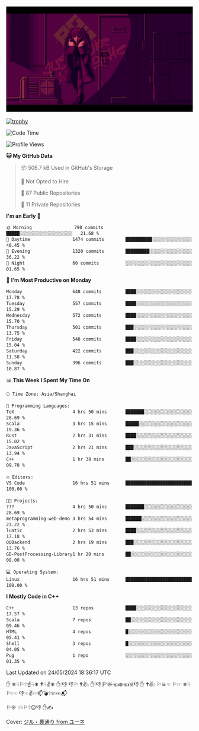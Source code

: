 ![](imgs/main.png)

[![trophy](https://github-profile-trophy.vercel.app/?username=NeilKleistGao&theme=dracula)](https://github.com/ryo-ma/github-profile-trophy)

<!--START_SECTION:waka-->
![Code Time](http://img.shields.io/badge/Code%20Time-1%2C008%20hrs%202%20mins-blue)

![Profile Views](http://img.shields.io/badge/Profile%20Views-0-blue)

**🐱 My GitHub Data** 

> 📦 506.7 kB Used in GitHub's Storage 
 > 
> 🚫 Not Opted to Hire
 > 
> 📜 87 Public Repositories 
 > 
> 🔑 11 Private Repositories 
 > 
**I'm an Early 🐤** 

```text
🌞 Morning                790 commits         █████░░░░░░░░░░░░░░░░░░░░   21.68 % 
🌆 Daytime                1474 commits        ██████████░░░░░░░░░░░░░░░   40.45 % 
🌃 Evening                1320 commits        █████████░░░░░░░░░░░░░░░░   36.22 % 
🌙 Night                  60 commits          ░░░░░░░░░░░░░░░░░░░░░░░░░   01.65 % 
```
📅 **I'm Most Productive on Monday** 

```text
Monday                   648 commits         ████░░░░░░░░░░░░░░░░░░░░░   17.78 % 
Tuesday                  557 commits         ████░░░░░░░░░░░░░░░░░░░░░   15.29 % 
Wednesday                572 commits         ████░░░░░░░░░░░░░░░░░░░░░   15.70 % 
Thursday                 501 commits         ███░░░░░░░░░░░░░░░░░░░░░░   13.75 % 
Friday                   548 commits         ████░░░░░░░░░░░░░░░░░░░░░   15.04 % 
Saturday                 422 commits         ███░░░░░░░░░░░░░░░░░░░░░░   11.58 % 
Sunday                   396 commits         ███░░░░░░░░░░░░░░░░░░░░░░   10.87 % 
```


📊 **This Week I Spent My Time On** 

```text
🕑︎ Time Zone: Asia/Shanghai

💬 Programming Languages: 
TeX                      4 hrs 50 mins       ███████░░░░░░░░░░░░░░░░░░   28.69 % 
Scala                    3 hrs 15 mins       █████░░░░░░░░░░░░░░░░░░░░   19.36 % 
Rust                     2 hrs 31 mins       ████░░░░░░░░░░░░░░░░░░░░░   15.02 % 
JavaScript               2 hrs 21 mins       ███░░░░░░░░░░░░░░░░░░░░░░   13.94 % 
C++                      1 hr 38 mins        ██░░░░░░░░░░░░░░░░░░░░░░░   09.78 % 

🔥 Editors: 
VS Code                  16 hrs 51 mins      █████████████████████████   100.00 % 

🐱‍💻 Projects: 
???                      4 hrs 50 mins       ███████░░░░░░░░░░░░░░░░░░   28.69 % 
metaprogramming-web-demo 3 hrs 54 mins       ██████░░░░░░░░░░░░░░░░░░░   23.22 % 
luatic                   2 hrs 53 mins       ████░░░░░░░░░░░░░░░░░░░░░   17.18 % 
QQBackend                2 hrs 19 mins       ███░░░░░░░░░░░░░░░░░░░░░░   13.76 % 
GD-PostProcessing-Library1 hr 20 mins        ██░░░░░░░░░░░░░░░░░░░░░░░   08.00 % 

💻 Operating System: 
Linux                    16 hrs 51 mins      █████████████████████████   100.00 % 
```

**I Mostly Code in C++** 

```text
C++                      13 repos            ████░░░░░░░░░░░░░░░░░░░░░   17.57 % 
Scala                    7 repos             ██░░░░░░░░░░░░░░░░░░░░░░░   09.46 % 
HTML                     4 repos             █░░░░░░░░░░░░░░░░░░░░░░░░   05.41 % 
Shell                    3 repos             █░░░░░░░░░░░░░░░░░░░░░░░░   04.05 % 
Pug                      1 repo              ░░░░░░░░░░░░░░░░░░░░░░░░░   01.35 % 
```




 Last Updated on 24/05/2024 18:36:17 UTC
<!--END_SECTION:waka-->

✋ ❄☟⚐🕆☝☟❄ 🕈☟✌❄ ✋🕯👎 👎⚐ 🕈✌💧 ✋🕯👎 🏱☼☜❄☜☠👎 ✋ 🕈✌💧 ⚐☠☜ ⚐☞ ❄☟⚐💧☜ 👎☜✌☞📫💣🕆❄☜💧📬

⚐☼ 💧☟⚐🕆☹👎 ✋✍

Cover: [ジル・裏通り from ユーネ](https://www.pixiv.net/artworks/62127066)
